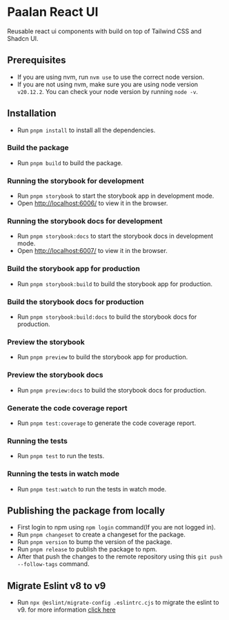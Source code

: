 # Paalan React UI

Reusable react ui components with build on top of Tailwind CSS and Shadcn UI.

## Prerequisites

- If you are using nvm, run `nvm use` to use the correct node version.
- If you are not using nvm, make sure you are using node version `v20.12.2`. You can check your node version by running `node -v`.

## Installation

- Run `pnpm install` to install all the dependencies.

### Build the package

- Run `pnpm build` to build the package.

### Running the storybook for development

- Run `pnpm storybook` to start the storybook app in development mode.
- Open [http://localhost:6006/](http://localhost:6006/) to view it in the browser.

### Running the storybook docs for development

- Run `pnpm storybook:docs` to start the storybook docs in development mode.
- Open [http://localhost:6007/](http://localhost:6007/) to view it in the browser.

### Build the storybook app for production

- Run `pnpm storybook:build` to build the storybook app for production.

### Build the storybook docs for production

- Run `pnpm storybook:build:docs` to build the storybook docs for production.

### Preview the storybook

- Run `pnpm preview` to build the storybook app for production.

### Preview the storybook docs

- Run `pnpm preview:docs` to build the storybook docs for production.

### Generate the code coverage report

- Run `pnpm test:coverage` to generate the code coverage report.

### Running the tests

- Run `pnpm test` to run the tests.

### Running the tests in watch mode

- Run `pnpm test:watch` to run the tests in watch mode.

## Publishing the package from locally

- First login to npm using `npm login` command(If you are not logged in).
- Run `pnpm changeset` to create a changeset for the package.
- Run `pnpm version` to bump the version of the package.
- Run `pnpm release` to publish the package to npm.
- After that push the changes to the remote repository using this `git push --follow-tags` command.

## Migrate Eslint v8 to v9

- Run `npx @eslint/migrate-config .eslintrc.cjs` to migrate the eslint to v9. for more information [click here](https://eslint.org/docs/latest/use/configure/migration-guide#migrate-your-config-file)
